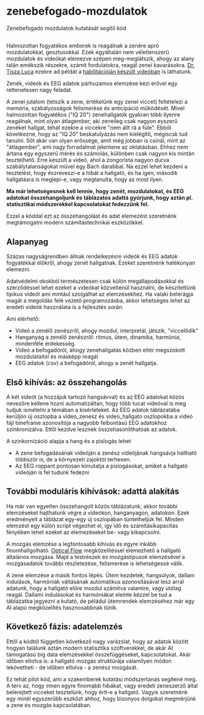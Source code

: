 # zenebefogado-mozdulatok
Zenebefogadó mozdulatok kutatását segítő kód

## 
Halmozottan fogyatékos emberek is reagálnak a zenére apró mozdulatokkal, gesztusokkal. Ezek egyáltalán nem véletlenszerű mozdulatok és videókat elemezve szépen meg-meglátszik, ahogy az alany talán emékszik részekre, számít fordulatokra, reagál zenei kavarásokra. [Dr. Tisza Luca](https://m2.mtmt.hu/api/author/10057971) ezekre ad példát a [habilitációján készült videóban](https://youtu.be/waJhOL6B2yU?si=U1BiXfLmTosM0fgV&t=1240) is láthatunk.

Zenék, videók és EEG adatok párhuzamos elemzése kézi erővel egy rettenetesen nagy feladat. 

A zenei jutalom (tetszik a zene, értékelünk egy zenei viccet) feltételezi a memória, szabályosságok felismerése és anticipáció működését. Mivel halmozottan fogyatékos ("IQ 20") zenehallgatók gyakran több ilyenre reagálnak, mint olyan átlagember, aki zeneileg csak nagyon eyszerű zenéket hallgat, tehát ezekre a viccekre "nem állt rá a füle". Ebből következne, hogy az "IQ 20" beskatulyázás nem kielégítő, mégiscsk tud tanulni. Sőt akár van olyan erőssége, amit még jobban is csinál, mint az "átlagember", ami nagy forradalmat jelentene az oktatásban. Ehhez nem ártana egy egyszerű mérés és számolás, különben csak nagyon kis mintán tesztelhető.  Erre készült a videó, ahol a zongorista nagyon durva szabálytalanságokat művel egy Bach darabbal. Na ezzel lehet kezdeni a tesztelést, hogy észreveszi-e a hibát a hallgató, és ha igen, második hallgatásra is meglepi-e, vagy megtanulta, hogy az most ilyen. 

__Ma már lehetségesnek kell lennie, hogy zenét, mozdulatokat, és EEG adatokat összehangoljunk és táblázatos adattá gyúrjunk, hogy aztán pl. statisztikai módszerekkel kapcsolatokat fedezzünk fel.__

Ezzel a kóddal ezt az összehangolást és adat elemezést szeretnénk megtámogatni modern számítástechnikai eszközökkel.

## Alapanyag
Százas nagyságrendben állnak rendelkezésre videók és EEG adatok fogyatékkal élőkről, ahogy zenét hallgatnak. Ezeket szeretnénk hatékonyan elemezni.

Adatvédelmi okokból természetesen csak külön megállapodásokkal és szerződéssel lehet ezeket a videókat közvetlenül használni, de készítettünk tipikus videót ami mintául szolgálhat az elemzésekhez. Ha valaki belerágja magát a megoldás felé vezető programozásba, akkor lehetséges lehet az eredeti videók használata is a fejlesztés során.

Ami elérhető:
- Videó a zenélő zenészről, ahogy mozdul, interpretál, játszik, "viccelődik"
- Hanganyag a zenélő zenészről: ritmus, ütem, dinamika, harmónia, mindenféle érdekesség.
- Videó a befogadóról, ahogy zenehallgatás közben eltér megszokott mozdulataitól és másképp reagál
- EEG adatok (csv) a befogadóról, ahogy a zenét hallgatja.

## Első kihívás: az összehangolás
A két videót (a hozzájuk tartozó hangsávval) és az EEG adatokat közös nevezőre kellene hozni automatizáltan, hogy több tucat videóval is meg tudjuk ismételni a témában a kísérleteket. Az EEG adatok táblázatába kerüljön új oszlopba a video_zenesz és video_hallgato oszlopokba a videó fájl timeframe azonosítója a nagyobb felbontású EEG adatokhoz szinkronizálva. Ettől kezdve lesznek összehasonlíthatóak az adatok.

A szinkornizáció alapja a hang és a pislogás lehet
- A zene befogadásának videóján a zenész videójának hangsávja hallható többször is, de a környezeti zajoktól terhesen.
- Az EEG roppant pontosan kimutatja a pislogásokat, amiket a hallgató videóján is fel tudunk fedezni

## További moduláris kihívások: adattá alakítás
Ha már van egyetlen összehangolt közös táblázatunk, akkor további elemzéseket hajthatunk végre a videókon, hanganyagon, adatokon. Ezek eredményeit a táblázat egy-egy új oszlopában tüntethetjük fel. Minden elemzést egy külön script végezhet el, így idő és számításikapacitás fényében lehet ezeket az elemezéseket be- vagy kikapcsolni.

A mozgás elemzése a legfontosabb kihívás és egyre inkább finomhallgolható. [Optical Flow](https://docs.opencv.org/4.x/d4/dee/tutorial_optical_flow.html) megközelítéssel elemezhető a hallgató általános mozgása. Majd a testrészek és mozgástípusok elemzésével a mozgásadatok további részletezése, felismerése is lehetségessé válik.

A zene elemzése a másik fontos lépés. Ütem kezdetek, hangsúlyok, dallam indulások, harmóniák váltásának automatikus azonosításával lesz arral adatunk, hogy a hallgató előre mozdul számítva valamire, vagy utólag reagál. Dallami indulásokat és harmóniákat eleinte kézzel be tud a táblázatba jegyezni a kutató, de péládul ütemrendek elemzéséhez már egy AI alapú megközelítés hasznosabbnak tűnik.

## Következő fázis: adatelemzés
Ettől a kódtól független következő nagy varázslat, hogy az adatok között hogyan találunk aztán modern statisztika szoftverekkel, de akár AI támogatású big data elemzésekkel összefüggéseket, kapcsolatokat. Akár időben eltolva is: a hallgató mozgás struktúrája valamilyen módon lekövetheti - de időben eltolva - a zenész mozgását.


Ez tehát pilot kód, ami a szakemberek kutatási módszertanás segítené meg. A terv az, hogy innen egyre finomabb hibákat, vagy eredeti zeneszerző által belerejtett vicceket tesztelünk, hogy érti-e a hallgató.
Vagyis szeretnénk egy minél egyszerűbb eszközt ahhoz, hogy bizonyos dolgokat megmérjünk a zene és mozgás kapcsolatában.

